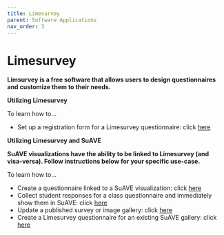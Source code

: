 ```yaml
---
title: Limesurvey
parent: Software Applications
nav_order: 3
---
```


# Limesurvey

**Limsurvey is a free software that allows users to design questionnaires and customize them to their needs.**

**Utilizing Limesurvey**

To learn how to...
- Set up a registration form for a Limesurvey questionnaire: click [here](https://suave-ucsd.github.io/SuAVE-Documentation/Registration_Form.html)

**Utilizing Limesurvey and SuAVE**

**SuAVE visualizations have the ability to be linked to Limesurvey (and visa-versa). Follow instructions below for your specific use-case.**

To learn how to...
- Create a questionnaire linked to a SuAVE visualization: click [here](https://suave-ucsd.github.io/SuAVE-Documentation/SuAVE_Survey.html)
- Collect student responses for a class questionnaire and immediately show them in SuAVE: click [here](https://suave-ucsd.github.io/SuAVE-Documentation/SuAVE_Class_Survey.html)
- Update a published survey or image gallery: click [here](https://suave-ucsd.github.io/SuAVE-Documentation/Update_Gallery.html)
- Create a Limesurvey questionnaire for an existing SuAVE gallery: click [here](https://suave-ucsd.github.io/SuAVE-Documentation/Limesurvey_Existing_SuAVE.html)
